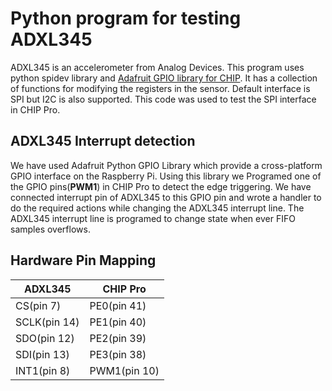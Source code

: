 
# Python program for testing ADXL345 
ADXL345 is an accelerometer from Analog Devices. This program uses python spidev library and [Adafruit GPIO library for CHIP](https://github.com/xtacocorex/Adafruit_Python_GPIO). It has a collection of functions for modifying the registers in the sensor. Default interface is SPI but I2C is also supported. This code was used to test the SPI interface in CHIP Pro. 


## ADXL345 Interrupt detection  
We have used Adafruit Python GPIO Library which provide a cross-platform GPIO interface on the Raspberry Pi. Using this library we Programed one of the GPIO pins(**PWM1**) in CHIP Pro to detect the edge triggering. We have connected interrupt pin of ADXL345 to this GPIO pin and wrote a handler to do the required actions while changing the ADXL345 interrupt line. The ADXL345 interrupt line is programed to change state when ever FIFO samples overflows.  

## Hardware Pin Mapping 
|ADXL345        |  CHIP Pro     |
|---------------|---------------|
|CS(pin 7)      |  PE0(pin 41)  |
|SCLK(pin 14)   |  PE1(pin 40)  |
|SDO(pin 12)    |  PE2(pin 39)  |
|SDI(pin 13)    |  PE3(pin 38)  |  
|INT1(pin 8)    |  PWM1(pin 10) |



